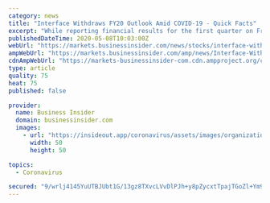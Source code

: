 ```yaml
---
category: news
title: "Interface Withdraws FY20 Outlook Amid COVID-19 - Quick Facts"
excerpt: "While reporting financial results for the first quarter on Friday, commercial flooring company Interface, Inc. (TILE) said it has"
publishedDateTime: 2020-05-08T10:03:00Z
webUrl: "https://markets.businessinsider.com/news/stocks/interface-withdraws-fy20-outlook-amid-covid-19-quick-facts-1029181379"
ampWebUrl: "https://markets.businessinsider.com/amp/news/Interface-Withdraws-FY20-Outlook-Amid-COVID-19-Quick-Facts-1029181379"
cdnAmpWebUrl: "https://markets-businessinsider-com.cdn.ampproject.org/c/s/markets.businessinsider.com/amp/news/Interface-Withdraws-FY20-Outlook-Amid-COVID-19-Quick-Facts-1029181379"
type: article
quality: 75
heat: 75
published: false

provider:
  name: Business Insider
  domain: businessinsider.com
  images:
    - url: "https://insideout.app/coronavirus/assets/images/organizations/businessinsider.com-50x50.jpg"
      width: 50
      height: 50

topics:
  - Coronavirus

secured: "9/wrlj4145YuUTBJUbt1G/13gz8TXvcLVvDlPJh+y8pZycxtTpajTGoZl+Ym9HG4fIDPRZeSGO2NWUycWDR/zKwbnOvqffmyijfzDSLO/Cx5tLydNGveI3a2nUZtveKGn65N+N7GHNumCavvMKj6k7idzaMTOLLVsQOjYq65fsOBNNwBoEPEDRSqmgdHzaCRmgjaTB5+l8GpzaGicq/mmNJbbzMfKBnEK5RkmRiA7ICJsCF5sOv+8msdBejX1aOy4JN0QzW+W9fyvd24ty0TdtXX1Fx0WxhsAr/XFhvpejGfvDFRKjvuOFHZXgrkj5QQ;JZfmIHcyf+e0yZXl/+p77Q=="
---
```


